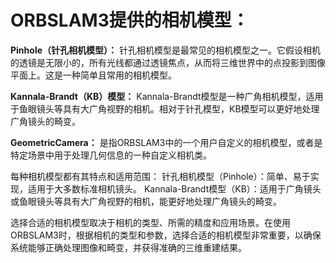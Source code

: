 # ORBSLAM3提供的相机模型：
**Pinhole（针孔相机模型）：** 针孔相机模型是最常见的相机模型之一。它假设相机的透镜是无限小的，所有光线都通过透镜焦点，从而将三维世界中的点投影到图像平面上。这是一种简单且常用的相机模型。

**Kannala-Brandt（KB）模型：**  Kannala-Brandt模型是一种广角相机模型，适用于鱼眼镜头等具有大广角视野的相机。相对于针孔模型，KB模型可以更好地处理广角镜头的畸变。

**GeometricCamera：** 是指ORBSLAM3中的一个用户自定义的相机模型，或者是特定场景中用于处理几何信息的一种自定义相机类。

每种相机模型都有其特点和适用范围：
针孔相机模型（Pinhole）：简单、易于实现，适用于大多数标准相机镜头。
Kannala-Brandt模型（KB）：适用于广角镜头或鱼眼镜头等具有大广角视野的相机，能更好地处理广角镜头的畸变。

选择合适的相机模型取决于相机的类型、所需的精度和应用场景。在使用ORBSLAM3时，根据相机的类型和参数，选择合适的相机模型非常重要，以确保系统能够正确处理图像和畸变，并获得准确的三维重建结果。